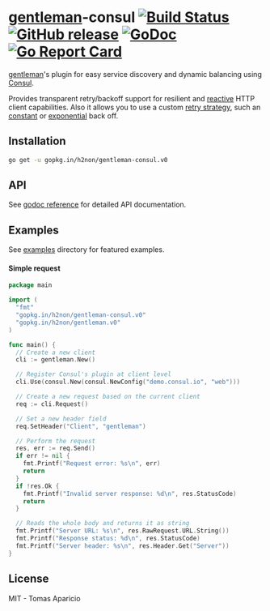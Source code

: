 # [gentleman](https://github.com/h2non/gentleman)-consul [![Build Status](https://travis-ci.org/h2non/gentleman.png)](https://travis-ci.org/h2non/gentleman-consul) [![GitHub release](https://img.shields.io/badge/version-0.1.3-orange.svg?style=flat)](https://github.com/h2non/gentleman-consul/releases) [![GoDoc](https://godoc.org/github.com/h2non/gentleman-consul?status.svg)](https://godoc.org/github.com/h2non/gentleman-consul) [![Go Report Card](https://goreportcard.com/badge/github.com/h2non/gentleman-consul)](https://goreportcard.com/report/github.com/h2non/gentleman-consul)

<!--
[![Coverage Status](https://coveralls.io/repos/github/h2non/gentleman-consul/badge.svg?branch=master)](https://coveralls.io/github/h2non/gentleman-consul?branch=master)
-->

[gentleman](https://github.com/h2non/gentleman)'s plugin for easy service discovery and dynamic balancing using [Consul](https://www.consul.io).

Provides transparent retry/backoff support for resilient and [reactive](http://www.reactivemanifesto.org) HTTP client capabilities. Also it allows you to use a custom [retry strategy](https://github.com/h2non/gentleman-retry/blob/ce34094db8b9811b45e0395b64f9b1188cabb3ca/retry.go#L35-L38), such an [constant](https://godoc.org/github.com/eapache/go-resiliency/retrier#ConstantBackoff) or [exponential](https://godoc.org/github.com/eapache/go-resiliency/retrier#ExponentialBackoff) back off.

## Installation

```bash
go get -u gopkg.in/h2non/gentleman-consul.v0
```

## API

See [godoc reference](https://godoc.org/github.com/h2non/gentleman-consul) for detailed API documentation.

## Examples

See [examples](https://github.com/h2non/gentleman-consul/blob/master/_examples) directory for featured examples.

#### Simple request

```go
package main

import (
  "fmt"
  "gopkg.in/h2non/gentleman-consul.v0"
  "gopkg.in/h2non/gentleman.v0"
)

func main() {
  // Create a new client
  cli := gentleman.New()

  // Register Consul's plugin at client level
  cli.Use(consul.New(consul.NewConfig("demo.consul.io", "web")))

  // Create a new request based on the current client
  req := cli.Request()

  // Set a new header field
  req.SetHeader("Client", "gentleman")

  // Perform the request
  res, err := req.Send()
  if err != nil {
    fmt.Printf("Request error: %s\n", err)
    return
  }
  if !res.Ok {
    fmt.Printf("Invalid server response: %d\n", res.StatusCode)
    return
  }

  // Reads the whole body and returns it as string
  fmt.Printf("Server URL: %s\n", res.RawRequest.URL.String())
  fmt.Printf("Response status: %d\n", res.StatusCode)
  fmt.Printf("Server header: %s\n", res.Header.Get("Server"))
}
```

## License 

MIT - Tomas Aparicio
